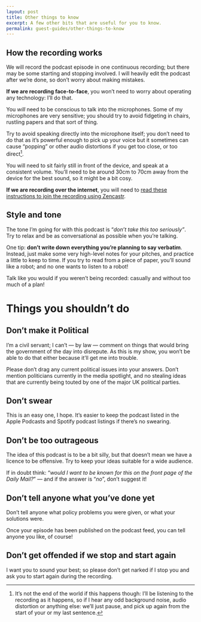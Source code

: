 ```yaml
---
layout: post
title: Other things to know
excerpt: A few other bits that are useful for you to know.
permalink: guest-guides/other-things-to-know
---
```


## How the recording works

We will record the podcast episode in one continuous recording; but there may be some starting and stopping involved. I will heavily edit the podcast after we’re done, so don’t worry about making mistakes.

**If we are recording face-to-face**, you won’t need to worry about operating any technology: I’ll do that.

You *will* need to be conscious to talk into the microphones. Some of my microphones are very sensitive; you should try to avoid fidgeting in chairs, rustling papers and that sort of thing. 

Try to avoid speaking directly into the microphone itself; you don’t need to do that as it’s powerful enough to pick up your voice but it sometimes can cause “popping” or other audio distortions if you get too close, or too direct[^1].

You will need to sit fairly still in front of the device, and speak at a consistent volume. You’ll need to be around 30cm to 70cm away from the device for the best sound, so it might be a bit cosy. 

**If we are recording over the internet**, you will need to [read these instructions to join the recording using Zencastr](guest-guides/recording-over-the-internet).

## Style and tone

The tone I’m going for with this podcast is “*don’t take this too seriously”*. Try to relax and be as conversational as possible when you’re talking. 

One tip: **don’t write down everything you’re planning to say verbatim**. Instead, just make some very high-level notes for your pitches, and practice a little to keep to time. If you try to read from a piece of paper, you’ll sound like a robot; and no one wants to listen to a robot!

Talk like you would if you weren’t being recorded: casually and without too much of a plan!

# **Things you shouldn’t do**

## Don’t make it Political

I’m a civil servant; I can’t — by law — comment on things that would bring the government of the day into disrepute. As this is my show, you won’t be able to do that either because it’ll get me into trouble.

Please don’t drag any current political issues into your answers. Don’t mention politicians currently in the media spotlight, and no stealing ideas that are currently being touted by one of the major UK political parties.

## Don’t swear

This is an easy one, I hope. It’s easier to keep the podcast listed in the Apple Podcasts and Spotify podcast listings if there’s no swearing.

## Don’t be too outrageous

The idea of this podcast is to be a bit silly, but that doesn’t mean we have a licence to be offensive. Try to keep your ideas suitable for a wide audience. 

If in doubt think: “*would I want to be known for this on the front page of the Daily Mail?*” — and if the answer is “*no*”, don’t suggest it!

## Don’t tell anyone what you’ve done yet

Don’t tell anyone what policy problems you were given, or what your solutions were.

Once your episode has been published on the podcast feed, you can tell anyone you like, of course!

## Don’t get offended if we stop and start again

I want you to sound your best; so please don’t get narked if I stop you and ask you to start again during the recording.


[^1]: It’s not the end of the world if this happens though: I’ll be listening to the recording as it happens, so if I hear any odd background noise, audio distortion or anything else: we’ll just pause, and pick up again from the start of your or my last sentence.
